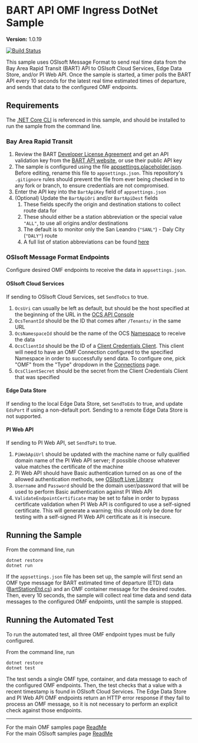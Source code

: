 ﻿# BART API OMF Ingress DotNet Sample

**Version:** 1.0.19

[![Build Status](https://dev.azure.com/osieng/engineering/_apis/build/status/product-readiness/OMF/osisoft.sample-omf-bart_ingress-dotnet?repoName=osisoft%2Fsample-omf-bart_ingress-dotnet&branchName=main)](https://dev.azure.com/osieng/engineering/_build/latest?definitionId=2633&repoName=osisoft%2Fsample-omf-bart_ingress-dotnet&branchName=main)

This sample uses OSIsoft Message Format to send real time data from the Bay Area Rapid Transit (BART) API to OSIsoft Cloud Services, Edge Data Store, and/or PI Web API. Once the sample is started, a timer polls the BART API every 10 seconds for the latest real time estimated times of departure, and sends that data to the configured OMF endpoints.

## Requirements

The [.NET Core CLI](https://docs.microsoft.com/en-us/dotnet/core/tools/) is referenced in this sample, and should be installed to run the sample from the command line.

### Bay Area Rapid Transit

1. Review the BART [Developer License Agreement](https://www.bart.gov/schedules/developers/developer-license-agreement) and get an API validation key from the [BART API website](https://www.bart.gov/schedules/developers/api), or use their public API key
1. The sample is configured using the file [appsettings.placeholder.json](BartIngress/appsettings.placeholder.json). Before editing, rename this file to `appsettings.json`. This repository's `.gitignore` rules should prevent the file from ever being checked in to any fork or branch, to ensure credentials are not compromised.
1. Enter the API key into the `BartApiKey` field of `appsettings.json`
1. (Optional) Update the `BartApiOri` and/or `BartApiDest` fields
   1. These fields specify the origin and destination stations to collect route data for
   1. These should either be a station abbreviation or the special value `"ALL"`, to use all origins and/or destinations
   1. The default is to monitor only the San Leandro (`"SANL"`) - Daly City (`"DALY"`) route
   1. A full list of station abbreviations can be found [here](http://api.bart.gov/docs/overview/abbrev.aspx)

### OSIsoft Message Format Endpoints

Configure desired OMF endpoints to receive the data in `appsettings.json`.

#### OSIsoft Cloud Services

If sending to OSIsoft Cloud Services, set `SendToOcs` to true.

1. `OcsUri` can usually be left as default, but should be the host specified at the beginning of the URL in the [OCS API Console](https://cloud.osisoft.com/apiconsole)
1. `OcsTenantId` should be the ID that comes after `/Tenants/` in the same URL
1. `OcsNamespaceId` should be the name of the OCS [Namespace](https://cloud.osisoft.com/namespaces) to receive the data
1. `OcsClientId` should be the ID of a [Client Credentials Client](https://cloud.osisoft.com/clients). This client will need to have an OMF Connection configured to the specified Namespace in order to successfully send data. To configure one, pick "OMF" from the "Type" dropdown in the [Connections](https://cloud.osisoft.com/connections) page.
1. `OcsClientSecret` should be the secret from the Client Credentials Client that was specified

#### Edge Data Store

If sending to the local Edge Data Store, set `SendToEds` to true, and update `EdsPort` if using a non-default port. Sending to a remote Edge Data Store is not supported.

#### PI Web API

If sending to PI Web API, set `SendToPi` to true.

1. `PiWebApiUrl` should be updated with the machine name or fully qualified domain name of the PI Web API server; if possible choose whatever value matches the certificate of the machine
1. PI Web API should have Basic authentication turned on as one of the allowed authentication methods, see [OSIsoft Live Library](https://livelibrary.osisoft.com/LiveLibrary/web/ui.xql?action=html&resource=publist_home.html&pub_category=PI-Web-API)
1. `Username` and `Password` should be the domain user/password that will be used to perform Basic authentication against PI Web API
1. `ValidateEndpointCertificate` may be set to false in order to bypass certificate validation when PI Web API is configured to use a self-signed certificate. This will generate a warning; this should only be done for testing with a self-signed PI Web API certificate as it is insecure.

## Running the Sample

From the command line, run

```shell
dotnet restore
dotnet run
```

If the `appsettings.json` file has been set up, the sample will first send an OMF type message for BART estimated time of departure (ETD) data ([BartStationEtd.cs](./BartIngress/BartStationEtd.cs)) and an OMF container message for the desired routes. Then, every 10 seconds, the sample will collect real time data and send data messages to the configured OMF endpoints, until the sample is stopped.

## Running the Automated Test

To run the automated test, all three OMF endpoint types must be fully configured.

From the command line, run

```shell
dotnet restore
dotnet test
```

The test sends a single OMF type, container, and data message to each of the configured OMF endpoints. Then, the test checks that a value with a recent timestamp is found in OSIsoft Cloud Services. The Edge Data Store and PI Web API OMF endpoints return an HTTP error response if they fail to process an OMF message, so it is not necessary to perform an explicit check against those endpoints.

---

For the main OMF samples page [ReadMe](https://github.com/osisoft/OSI-Samples-OMF)  
For the main OSIsoft samples page [ReadMe](https://github.com/osisoft/OSI-Samples)
